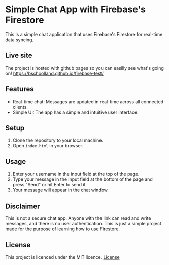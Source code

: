 # Simple Chat App with Firebase's Firestore

This is a simple chat application that uses Firebase's Firestore for real-time data syncing. 

## Live site

The project is hosted with github pages so you can easilly see what's going on! https://bschoolland.github.io/firebase-test/
## Features

- Real-time chat: Messages are updated in real-time across all connected clients.
- Simple UI: The app has a simple and intuitive user interface.

## Setup

1. Clone the repository to your local machine.
2. Open `index.html` in your browser.

## Usage

1. Enter your username in the input field at the top of the page.
2. Type your message in the input field at the bottom of the page and press "Send" or hit Enter to send it.
3. Your message will appear in the chat window.

## Disclaimer

This is not a secure chat app. Anyone with the link can read and write messages, and there is no user authentication. This is just a simple project made for the purpose of learning how to use Firestore.

## License

This project is licenced under the MIT licence.  [License](LICENSE)
